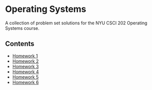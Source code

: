 # Operating Systems

A collection of problem set solutions for the NYU CSCI 202 Operating Systems
course.

## Contents

- [Homework 1](https://ishanpranav.github.io/csci-202-operating-systems/homework-1)
- [Homework 2](https://ishanpranav.github.io/csci-202-operating-systems/homework-2)
- [Homework 3](https://ishanpranav.github.io/csci-202-operating-systems/homework-3)
- [Homework 4](https://ishanpranav.github.io/csci-202-operating-systems/homework-4)
- [Homework 5](https://ishanpranav.github.io/csci-202-operating-systems/homework-5)
- [Homework 6](https://ishanpranav.github.io/csci-202-operating-systems/homework-6)
